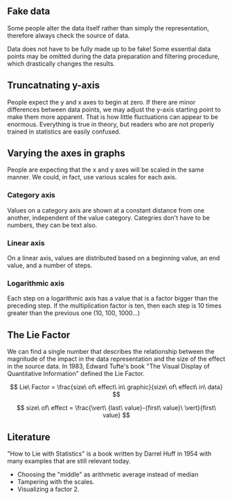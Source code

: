 ## Fake data
Some people alter the data itself rather than simply the representation, therefore always check the source of data.

Data does not have to be fully made up to be fake! Some essential data points may be omitted during the data preparation and filtering procedure, which drastically changes the results.

## Truncatnating y-axis

People expect the y and x axes to begin at zero. If there are minor differences between data points, we may adjust the y-axis starting point to make them more apparent. That is how little fluctuations can appear to be enormous. Everything is true in theory, but readers who are not properly trained in statistics are easily confused.

## Varying the axes in graphs
People are expecting that the x and y axes will be scaled in the same manner. We could, in fact, use various scales for each axis. 

### Category axis
Values on a category axis are shown at a constant distance from one another, independent of the value category. Categries don't have to be numbers, they can be text also.

### Linear axis
On a linear axis, values are distributed based on a beginning value, an end value, and a number of steps.

### Logarithmic axis
Each step on a logarithmic axis has a value that is a factor bigger than the preceding step. If the multiplication factor is ten, then each step is 10 times greater than the previous one (10, 100, 1000...)

## The Lie Factor

We can find a single number that describes the relationship between the magnitude of the impact in the data representation and the size of the effect in the source data.
In 1983, Edward Tufte's book "The Visual Display of Quantitative Information" defined the Lie Factor.

$$ Lie\ Factor = \frac{size\ of\ effect\ in\ graphic}{size\ of\ effect\ in\ data} $$

$$ size\ of\ effect =  \frac{\vert\ {last\ value}-{first\ value}\ \vert}{first\ value} $$

## Literature

"How to Lie with Statistics" is a book written by Darrel Huff in 1954 with many examples that are still relevant today.

* Choosing the "middle" as arithmetic average instead of median
* Tampering with the scales.
* Visualizing a factor 2.
